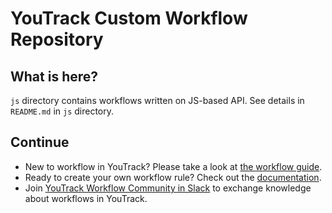# YouTrack Custom Workflow Repository

What is here?
-------------

`js` directory contains workflows written on JS-based API.
See details in `README.md` in `js` directory.

Continue
--------
* New to workflow in YouTrack? Please take a look at
[the workflow guide](https://www.jetbrains.com/help/youtrack/incloud/?topic=Workflow-Tutorial).
* Ready to create your own workflow rule? Check out the
[documentation](https://www.jetbrains.com/help/youtrack/incloud/?topic=Workflow-Guide).
* Join [YouTrack Workflow Community in Slack](https://youtrack-community.herokuapp.com)
to exchange knowledge about workflows in YouTrack. 